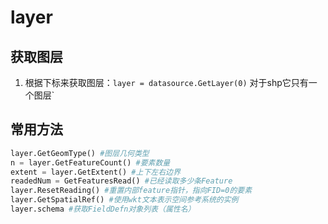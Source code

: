 # layer
## 获取图层
1. 根据下标来获取图层：`layer = datasource.GetLayer(0)`
对于shp它只有一个图层`

## 常用方法

```python
layer.GetGeomType() #图层几何类型
n = layer.GetFeatureCount() #要素数量
extent = layer.GetExtent() #上下左右边界
readedNum = GetFeaturesRead() #已经读取多少条Feature
layer.ResetReading() #重置内部feature指针，指向FID=0的要素
layer.GetSpatialRef() #使用wkt文本表示空间参考系统的实例
layer.schema #获取FieldDefn对象列表（属性名）
```